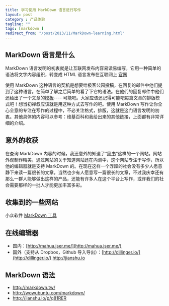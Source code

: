 ```yaml
---
title: 学习使用 MarkDown 语言进行写作
layout: post
category : 产品体验
tagline: ""
tags: [markdown ]
redirect_from: "/post/2013/11/MarkDown-learning.html"
---
```


## MarkDown 语言是什么
MarkDown 语言发明的初衷就是让互联网发布内容易读易编写，它用一种简单的语法将文字内容组织，转变成 HTML 语言发布在互联网上 [官网](http://daringfireball.net/projects/markdown/)

使用 MarkDown 这种语言的契机是想要给极客公园投稿，在回复的邮件中他们提到了这种语言。在简单了解之后简单的看了下它的语法。在他们的回复邮件中他们还给出了一个文章的[模板](http://www.kenengba.com)---- 可能吧。大家应该还记得可能吧每篇文章的排版模式吧！想当初禅叔应该就是用这种方式去写作的吧。使用 MarkDown 写作让你全心全意的专注在写作的过程中，不必关注格式，排版，这就是这门语言发明的初衷。其他具体的内容可以参考：维基百科和我给出来的其他链接，上面都有非常详细的介绍。

## 意外的收获
在查询 MarkDown 内容的时候，我还意外的知道了“[简书](http://jianshu.io)”这样的一个网站。网站外观制作精美，通过网站的关于知道网站还在内测中，这个网站专注于写作，所以他的编辑器就是支持 MarkDown 的。在现在这样一个浮躁的社会没有多少人愿意静下来读一篇很长的文章，当然也少有人愿意写一篇很长的文章，不过我庆幸还有那么一群人能够做出这样的产品，还能有许多人在这个平台上写作，或许我们的社会需要那样的一批人才能更加丰富多彩。

## 收集到的一些网站
小众软件 [MarkDown 工具](http://www.appinn.com/markdown-tools/)

## 在线编辑器

* 国内：[http://mahua.jser.me/](http://mahua.jser.me/)
* 国外（支持从 Dropbox，Github 导入导出）：[http://dillinger.io/](http://dillinger.io/)
http://jianshu.io

## MarkDown 语法

* http://markdown.tw/
* http://wowubuntu.com/markdown/
* http://jianshu.io/p/q81RER
